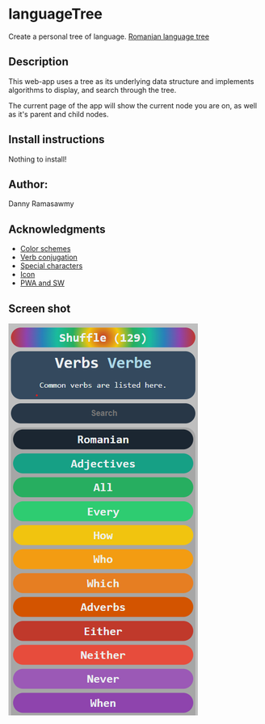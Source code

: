 # languageTree
Create a personal tree of language. [Romanian language tree](https://dannyramasawmy.github.io/languageTree/)

## Description

This web-app uses a tree as its underlying data structure and implements algorithms to display, and search through the tree. 

The current page of the app will show the current node you are on, as well as it's parent and child nodes.  

## Install instructions
Nothing to install!

## Author:

Danny Ramasawmy

## Acknowledgments
- [Color schemes](https://htmlcolorcodes.com/)
- [Verb conjugation](https://cooljugator.com/ro/suna)
- [Special characters](https://www.thoughtco.com/html-codes-romanian-characters-4062226)
- [Icon](https://commons.wikimedia.org/wiki/File:Book-icon-bible.png)
- [PWA and SW](https://developer.mozilla.org/en-US/docs/Web/API/Service_Worker_API)

## Screen shot
![](languageTreeScreenshot.png)
